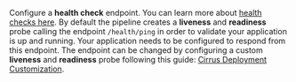 Configure a **health check** endpoint. You can learn more about [health checks here](https://www.ibm.com/garage/method/practices/manage/health-check-apis/). By default the pipeline creates a **liveness** and **readiness** probe calling the endpoint `/health/ping` in order to validate your application is up and running. Your application needs to be configured to respond from this endpoint. The endpoint can be changed by configuring a custom **liveness** and **readiness** probe following this guide: [Cirrus Deployment Customization](../cirrus-deployment-customization.md).
